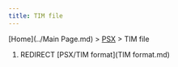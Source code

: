 ```yaml
---
title: TIM file
---
```


[Home](../Main Page.md) > [PSX](../PSX.md) > TIM file

1.  REDIRECT [PSX/TIM format](TIM format.md)
